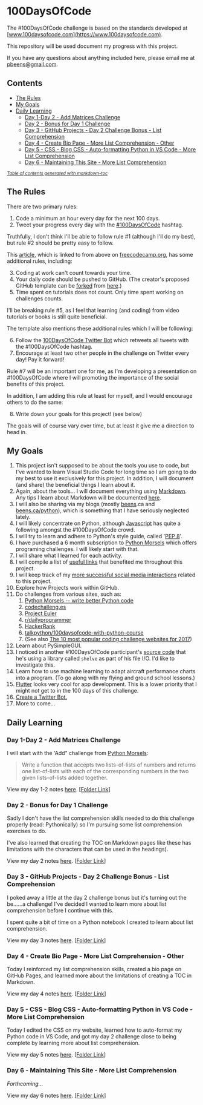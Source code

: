 # 100DaysOfCode

The #100DaysOfCode challenge is based on the standards developed at [www.100daysofcode.com](https://www.100daysofcode.com).

This repository will be used document my progress with this project.

If you have any questions about anything included here, please email me at pbeens@gmail.com.

<!--
    Create TOC at https://ecotrust-canada.github.io/markdown-toc/ and modify accordingly.
-->

## Contents

- [The Rules](#the-rules)
- [My Goals](#my-goals)
- [Daily Learning](#daily-learning)
  * [Day 1-Day 2 - Add Matrices Challenge](#day-1-day-2---add-matrices-challenge)
  * [Day 2 - Bonus for Day 1 Challenge](#day-2---bonus-for-day-1-challenge)
  * [Day 3 - GitHub Projects - Day 2 Challenge Bonus - List Comprehension](#day-3---github-projects---day-2-challenge-bonus---list-comprehension)
  * [Day 4 - Create Bio Page - More List Comprehension - Other](#day-4---create-bio-page---more-list-comprehension---other)
  * [Day 5 - CSS - Blog CSS - Auto-formatting Python in VS Code - More List Comprehension](#day-5---css---blog-css---auto-formatting-python-in-vs-code---more-list-comprehension)
  * [Day 6 - Maintaining This Site - More List Comprehension](#day-6---maintaining-this-site---more-list-comprehension)

<small><i><a href='http://ecotrust-canada.github.io/markdown-toc/'>Table of contents generated with markdown-toc</a></i></small>

## The Rules

There are two primary rules:

1. Code a minimum an hour every day for the next 100 days.
2. Tweet your progress every day with the [#100DaysOfCode](https://twitter.com/hashtag/100daysofcode) hashtag.

Truthfully, I don't think I'll be able to follow rule #1 (although I'll do my best), but rule #2 should be pretty easy to follow.

This [article](https://www.freecodecamp.org/news/join-the-100daysofcode-556ddb4579e4/), which is linked to from above on [freecodecamp.org](https://www.freecodecamp.org), has some additional rules, including:

3. Coding at work can't count towards your time.
4. Your daily code should be pushed to GitHub. (The creator's proposed GitHub template can be [forked](https://help.github.com/en/articles/fork-a-repo) from [here](https://github.com/kallaway/100-days-of-code).)
5. Time spent on tutorials does not count. Only time spent working on challenges counts.

I'll be breaking rule #5, as I feel that learning (and coding) from video tutorials or books is still quite beneficial.

The template also mentions these additional rules which I will be following:

6. Follow the [100DaysOfCode Twitter Bot](https://twitter.com/_100DaysOfCode) which retweets all tweets with the #100DaysOfCode hashtag. 
7. Encourage at least two other people in the challenge on Twitter every day! Pay it forward!

Rule #7 will be an important one for me, as I'm developing a presentation on #100DaysOfCode where I will promoting the importance of the social benefits of this project.

In addition, I am adding this rule at least for myself, and I would encourage others to do the same:

8. Write down your goals for this project! (see below)

The goals will of course vary over time, but at least it give me a direction to head in.

## My Goals

1. This project isn't supposed to be about the tools you use to code, but I've wanted to learn Visual Studio Code for long time so I am going to do my best to use it exclusively for this project. In addition, I will document (and share) the beneficial things I learn about it.
1. Again, about the tools... I will document everything using [Markdown](https://en.wikipedia.org/wiki/Markdown). Any tips I learn about Markdown will be documented [here](Markdown-Tips.md).
1. I will also be sharing via my blogs (mostly [beens](https://www.beens.ca).ca and [beens.ca/python](https://www.beens.ca/python/)), which is something that I have seriously neglected lately.
1. I will likely concentrate on Python, although [Javascript](https://twitter.com/search?q=%23100DaysOfCode%20%23javascript&src=typed_query) has quite a following amongst the #100DaysOfCode crowd.
1. I will try to learn and adhere to Python's style guide, called '[PEP 8](https://www.python.org/dev/peps/pep-0008/)'.
1. I have purchased a 6 month subscription to [Python Morsels](https://www.pythonmorsels.com) which offers programing challenges. I will likely start with that.
1. I will share what I learned for each activity.
1. I will compile a list of [useful links](Links.md) that benefited me throughout this project.
1. I will keep track of my [more successful social media interactions](Social-Media\README.md) related to this project. 
1. Explore how Projects work within GitHub.
1. Do challenges from various sites, such as:
    1. [Python Morsels -- write better Python code](https://www.pythonmorsels.com)
    1. [codechalleng.es](https://codechalleng.es/bites/1/)
    1. [Project Euler](https://www.projecteuler.net/)
    1. [r/dailyprogrammer](https://www.reddit.com/r/dailyprogrammer/)
    1. [HackerRank](https://www.hackerrank.com)
    1. [talkpython/100daysofcode-with-python-course](https://github.com/talkpython/100daysofcode-with-python-course)
    1. (See also [The 10 most popular coding challenge websites for 2017](https://www.freecodecamp.org/news/the-10-most-popular-coding-challenge-websites-of-2016-fb8a5672d22f/))
1. Learn about PySimpleGUI.
1. I noticed in another #100DaysOfCode participant's [source code](https://github.com/harunaadoga/100daysofcode/blob/master/fileReadWrite.py) that he's using a library called `shelve` as part of his file I/O. I'd like to investigate this.
1. Learn how to use machine learning to adapt aircraft performance charts into a program. (To go along with my flying and ground school lessons.)
1. [Flutter](https://flutter.dev/) looks very cool for app development. This is a lower priority that I might not get to in the 100 days of this challenge.
1. [Create a Twitter Bot.](https://www.labnol.org/internet/write-twitter-bot/27902/)
1. More to come...

## Daily Learning

### Day 1-Day 2 - Add Matrices Challenge

I will start with the 'Add" challenge from [Python Morsels](https://www.pythonmorsels.com):

> Write a function that accepts two lists-of-lists of numbers and returns one list-of-lists with each of the corresponding numbers in the two given lists-of-lists added together.

View my day 1-2 notes [here](Days/01/README.md). [[Folder Link](Days/01-02/)]

### Day 2 - Bonus for Day 1 Challenge

Sadly I don't have the list comprehension skills needed to do this challenge properly (read: Pythonically) so I'm pursuing some list comprehension exercises to do. 

I've also learned that creating the TOC on Markdown pages like these has limitations with the characters that can be used in the headings).

View my day 2 notes [here](Days/02/README.md). [[Folder Link](Days/02/)]

### Day 3 - GitHub Projects - Day 2 Challenge Bonus - List Comprehension

I poked away a little at the day 2 challenge bonus but it's turning out the be......a challenge! I've decided I wanted to learn more about list comprehension before I continue with this.

I spent quite a bit of time on a Python notebook I created to learn about list comprehension.

View my day 3 notes [here](Days/03/README.md). [[Folder Link](Days/03/)]

### Day 4 - Create Bio Page - More List Comprehension - Other

Today I reinforced my list comprehension skills, created a bio page on GitHub Pages, and learned more about the limitations of creating a TOC in Markdown.

View my day 4 notes [here](Days/04/README.md). [[Folder Link](Days/04/)]

### Day 5 - CSS - Blog CSS - Auto-formatting Python in VS Code - More List Comprehension

Today I edited the CSS on my website, learned how to auto-format my Python code in VS Code, and got my day 2 challenge close to being complete by learning more about list comprehension.

View my day 5 notes [here](Days/05/README.md). [[Folder Link](Days/05/)]

### Day 6 - Maintaining This Site - More List Comprehension

_Forthcoming..._

View my day 6 notes [here](Days/06/README.md). [[Folder Link](Days/06/)]
